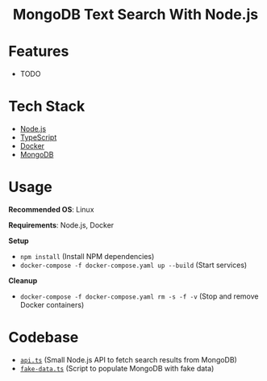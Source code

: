 <div align="center">
  <!-- <a href="https://github.com/flolu/auth">
    <img width="100px" height="auto" src="./.github/thumbnail.png" />
  </a> -->
  <br>
  <h1>MongoDB Text Search With Node.js</h1>
  <!-- <p></p> -->
</div>

# Features

- TODO

# Tech Stack

- [Node.js](https://nodejs.org)
- [TypeScript](https://www.typescriptlang.org)
- [Docker](https://www.docker.com)
- [MongoDB](https://mongodb.com)

# Usage

**Recommended OS**: Linux

**Requirements**: Node.js, Docker

**Setup**

- `npm install` (Install NPM dependencies)
- `docker-compose -f docker-compose.yaml up --build` (Start services)

**Cleanup**

- `docker-compose -f docker-compose.yaml rm -s -f -v` (Stop and remove Docker containers)

# Codebase

- [`api.ts`](api.ts) (Small Node.js API to fetch search results from MongoDB)
- [`fake-data.ts`](fake-data.ts) (Script to populate MongoDB with fake data)
